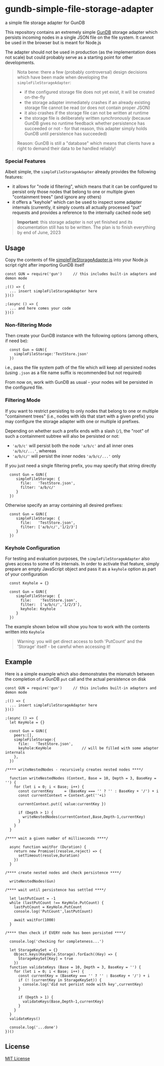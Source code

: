 # gundb-simple-file-storage-adapter #

a simple file storage adapter for GunDB

This repository contains an extremely simple [GunDB](https://github.com/amark/gun) storage adapter which persists incoming nodes in a single JSON file on the file system. It cannot be used in the browser but is meant for Node.js

The adapter should not be used in production (as the implementation does not scale) but could probably serve as a starting point for other developments.

> Nota bene: there a few (probably controversal) design decisions which have been made when developing the `simpleFileStorageAdapter`:
>
> * if the configured storage file does not yet exist, it will be created on-the-fly
> * the storage adapter immediately crashes if an already existing storage file cannot be read (or does not contain proper JSON)
> * it also crashes if the storage file can not be written at runtime
> * the storage file is deliberately written _synchronously_ (because GunDB gives no runtime feedback whether persistence has succeeded or not - for that reason, this adapter simply holds GunDB until persistence has succeeded)
>
> Reason: GunDB is still a "database" which means that clients have a right to demand their data to be handled reliably!

### Special Features ###

Albeit simple, the `simpleFileStorageAdapter` already provides the following features:

* it allows for "node id filtering", which means that it can be configured to persist only those nodes that belong to one or multiple given "containment trees" (and ignore any others)
* it offers a "keyhole" which can be used to inspect some adapter internals (currently, it simply counts all actually processed "put" requests and provides a reference to the internally cached node set)

> **Important**: this storage adapter is not yet finished and its documentation still has to be written. The plan is to finish everything by end of June, 2023

## Usage ##

Copy the contents of file [simpleFileStorageAdapter.js](./src/simpleFileStorageAdapter.js) into your Node.js script right after importing GunDB itself

```
const GUN = require('gun')     // this includes built-in adapters and demon mode

;(() => {
  ... insert simpleFileStorageAdapter here
})()

;(async () => {
  ... and here comes your code
})()
```

### Non-filtering Mode ###

Then create your GunDB instance with the following options (among others, if need be):

```
  const Gun = GUN({
    simpleFileStorage:'TestStore.json'
  })
```

i.e., pass the file system path of the file which will keep all persisted nodes (using `.json` as a file name suffix is recommended but not required)

From now on, work with GunDB as usual - your nodes will be persisted in the configured file.

### Filtering Mode ###

If you want to restrict persisting to only nodes that belong to one or multiple "containment trees" (i.e., nodes with ids that start with a given prefix) you may configure the storage adapter with one or multiple id prefixes.

Depending on whether such a prefix ends with a slash (`/`), the "root" of such a containment subtree will also be persisted or not:

* `'a/b/c'` will persist both the node `'a/b/c'` and all inner ones `'a/b/c/...'`, whereas
* `'a/b/c/'` will persist the inner nodes `'a/b/c/...'` only

If you just need a single filtering prefix, you may specify that string directly

```
  const Gun = GUN({
     simpleFileStorage: {
       file:   'TestStore.json',
       filter: 'a/b/c/'
     }
  })
```

Otherwise specify an array containing all desired prefixes:

```
  const Gun = GUN({
     simpleFileStorage: {
       file:   'TestStore.json',
       filter: ['a/b/c/','1/2/3']
     }
  })
```

### Keyhole Configuration ###

For testing and evaluation purposes, the `simpleFileStorageAdapter` also gives access to some of its internals. In order to activate that feature, simply prepare an empty JavaScript object and pass it as a `keyhole` option as part of your configuration

```
  const Keyhole = {}
  
  const Gun = GUN({
     simpleFileStorage: {
       file:    'TestStore.json',
       filter:  ['a/b/c/','1/2/3'],
       keyhole: Keyhole
     }
  })
```

The example shown below will show you how to work with the contents written into `Keyhole`

> Warning: you will get direct access to both 'PutCount' and the 'Storage' itself - be careful when accessing it!

## Example ##

Here is a simple example which also demonstrates the mismatch between the completion of a GunDB `put` call and the actual persistence on disk

```
const GUN = require('gun')     // this includes built-in adapters and demon mode

;(() => {
  ... insert simpleFileStorageAdapter here
})()

;(async () => {
  let KeyHole = {}

  const Gun = GUN({
    peers:[],
    simpleFileStorage:{
      file:   'TestStore.json',
      keyhole:KeyHole              // will be filled with some adapter internals
    },
  })

/**** writeNestedNodes - recursively creates nested nodes ****/

  function writeNestedNodes (Context, Base = 10, Depth = 3, BaseKey = '') {
    for (let i = 0; i < Base; i++) {
      const currentKey     = (BaseKey === '' ? '' : BaseKey + '/') + i
      const currentContext = Context.get(''+i)

      currentContext.put({ value:currentKey })

      if (Depth > 1) {
        writeNestedNodes(currentContext,Base,Depth-1,currentKey)
      }
    }
  }

/**** wait a given number of milliseconds ****/

  async function waitFor (Duration) {
    return new Promise((resolve,reject) => {
      setTimeout(resolve,Duration)
    })
  }

/**** create nested nodes and check persistence ****/

  writeNestedNodes(Gun)

/**** wait until persistence has settled ****/

  let lastPutCount = -1
  while (lastPutCount !== KeyHole.PutCount) {
    lastPutCount = KeyHole.PutCount
    console.log('PutCount',lastPutCount)

    await waitFor(1000)
  }

/**** then check if EVERY node has been persisted ****/

  console.log('checking for completeness...')

  let StorageKeySet = {}
    Object.keys(KeyHole.Storage).forEach((Key) => {
      StorageKeySet[Key] = true
    })
  function validateKeys (Base = 10, Depth = 3, BaseKey = '') {
    for (let i = 0; i < Base; i++) {
      const currentKey = (BaseKey === '' ? '' : BaseKey + '/') + i
      if (! (currentKey in StorageKeySet)) {
        console.log('did not persist node with key',currentKey)
      }

      if (Depth > 1) {
        validateKeys(Base,Depth-1,currentKey)
      }
    }
  }
  validateKeys()

  console.log('...done')
})()
```

## License ##

[MIT License](LICENSE.md)

